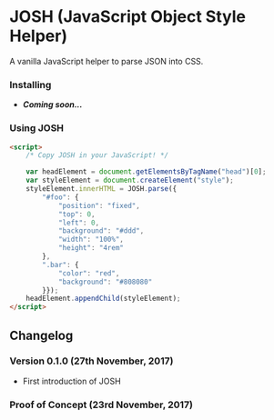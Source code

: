 # JOSH (JavaScript Object Style Helper)
A vanilla JavaScript helper to parse JSON into CSS.

### Installing
- ***Coming soon...***

### Using JOSH
```html
<script>
    /* Copy JOSH in your JavaScript! */

    var headElement = document.getElementsByTagName("head")[0];
    var styleElement = document.createElement("style");
    styleElement.innerHTML = JOSH.parse({
        "#foo": {
            "position": "fixed",
            "top": 0,
            "left": 0,
            "background": "#ddd",
            "width": "100%",
            "height": "4rem"
        },
        ".bar": {
            "color": "red",
            "background": "#808080"
        }});
    headElement.appendChild(styleElement);
</script>
```

## Changelog
### Version 0.1.0 (27th November, 2017)
- First introduction of JOSH

### Proof of Concept (23rd November, 2017)